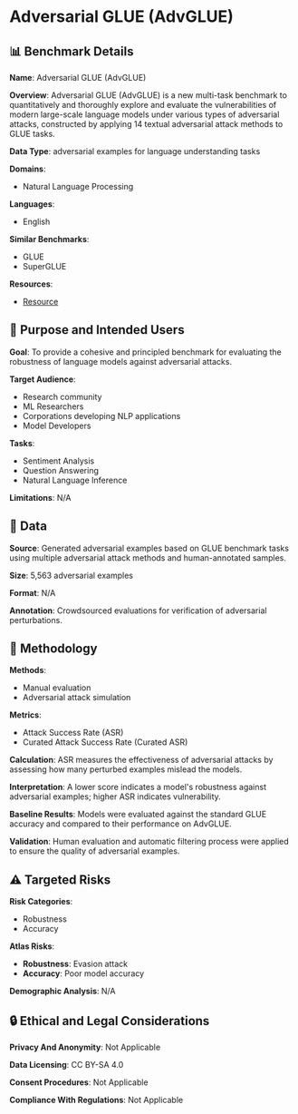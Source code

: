 # Adversarial GLUE (AdvGLUE)

## 📊 Benchmark Details

**Name**: Adversarial GLUE (AdvGLUE)

**Overview**: Adversarial GLUE (AdvGLUE) is a new multi-task benchmark to quantitatively and thoroughly explore and evaluate the vulnerabilities of modern large-scale language models under various types of adversarial attacks, constructed by applying 14 textual adversarial attack methods to GLUE tasks.

**Data Type**: adversarial examples for language understanding tasks

**Domains**:
- Natural Language Processing

**Languages**:
- English

**Similar Benchmarks**:
- GLUE
- SuperGLUE

**Resources**:
- [Resource](https://adversarialglue.github.io)

## 🎯 Purpose and Intended Users

**Goal**: To provide a cohesive and principled benchmark for evaluating the robustness of language models against adversarial attacks.

**Target Audience**:
- Research community
- ML Researchers
- Corporations developing NLP applications
- Model Developers

**Tasks**:
- Sentiment Analysis
- Question Answering
- Natural Language Inference

**Limitations**: N/A

## 💾 Data

**Source**: Generated adversarial examples based on GLUE benchmark tasks using multiple adversarial attack methods and human-annotated samples.

**Size**: 5,563 adversarial examples

**Format**: N/A

**Annotation**: Crowdsourced evaluations for verification of adversarial perturbations.

## 🔬 Methodology

**Methods**:
- Manual evaluation
- Adversarial attack simulation

**Metrics**:
- Attack Success Rate (ASR)
- Curated Attack Success Rate (Curated ASR)

**Calculation**: ASR measures the effectiveness of adversarial attacks by assessing how many perturbed examples mislead the models.

**Interpretation**: A lower score indicates a model's robustness against adversarial examples; higher ASR indicates vulnerability.

**Baseline Results**: Models were evaluated against the standard GLUE accuracy and compared to their performance on AdvGLUE.

**Validation**: Human evaluation and automatic filtering process were applied to ensure the quality of adversarial examples.

## ⚠️ Targeted Risks

**Risk Categories**:
- Robustness
- Accuracy

**Atlas Risks**:
- **Robustness**: Evasion attack
- **Accuracy**: Poor model accuracy

**Demographic Analysis**: N/A

## 🔒 Ethical and Legal Considerations

**Privacy And Anonymity**: Not Applicable

**Data Licensing**: CC BY-SA 4.0

**Consent Procedures**: Not Applicable

**Compliance With Regulations**: Not Applicable
